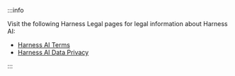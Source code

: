 :::info

Visit the following Harness Legal pages for legal information about Harness AI:

* [Harness AI Terms](https://www.harness.io/legal/aida-terms)
* [Harness AI Data Privacy](https://www.harness.io/legal/aida-privacy)

:::